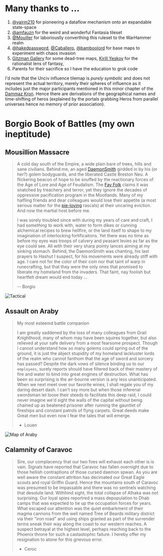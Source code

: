 # Many thanks to ...

1. [@yairm210](https://github.com/yairm210/Unciv) for pioneering a dataflow mechanism onto an expandable state-space
2. [@amfauzn](https://github.com/amfauzn/Fantasia) for the weird and wonderful Fantasia tileset
3. [@Mouiller](https://github.com/mouillerart/UncivWarhammer) for laboriouslly converthing this ruleset to the WarHammer realm
4. [@hakedpassword](https://github.com/hackedpassword/NextgenMaps-Labs), [@Caballero](https://github.com/Caballero-Arepa/Community-Maps), [@bamboolord](https://github.com/RealBamboolord/LOTR-reworked) for base maps to experiment with chaos invasion
5. [Gitzman Gallery](http://www.gitzmansgallery.com/warhammer-maps.html) for some dead-tree maps, [Kirill Yeskov](https://en.m.wikipedia.org/wiki/The_Last_Ringbearer) for the rationalist lens of fantasy, 
6. Parents for their sacrifice so I have the education to grok code

I'd note that the Unciv influence tilemap is _purely symbolic_ and does not represent the actual territory, merely their spheres of influence as it includes just the major participants mentioned in this minor chapter of the [Dammaz Kron](https://warhammerfantasy.fandom.com/wiki/Great_Book_of_Grudges). Hence there are derivations of the geographical names and time-shifting of heros (explained by the portals grabbing Heros from parallel universes hence no memory of prior association).

# Borgio Book of Battles (my own ineptitude)

## Mousillion Massacre

> A cold day south of the Empire, a wide plain bare of trees, hills and sane civilians. Behind me, an aged [DaemonSmith](https://warhammerfantasy.fandom.com/wiki/Chaos_Dwarfs) girdded in by his (or her?) golem bodyguards, and the liberated Castle Breston Neu. A flickering beacon of hope to be snuffed by the reactionary forces of the Age of Lore and Age of Feudalism. The [Fay Folk](https://warhammerfantasy.fandom.com/wiki/Athel_Loren) claims it was snatched by treachery and terror, yet they ignore the decades of oppressive pacification program in the Mootlands. Many of my halfling friends and dear colleagues would lose their appetite (a most serious matter for the [pie-loving](https://warhammerfantasy.fandom.com/wiki/Pie_Week) rascals) at their uncaring eviction. And now the martial host before me.
>
> I was sorely troubled since with during my years of care and craft, I had _something_ to work with, water to form dikes or cunning alchemical recipes to brew hellfire, or the land itself to shape to my imagination of interlocking fortificaitons. Yet there was no time as before my eyes was troops of calvery and peasant levies as far as the eye could see. All with their very sharp _pointy_ lances aiming at my sinking stomach. Behind, the DaemonSmith was chanting, his last prayers to Hashut I suspect, for his movements were already stiff with age. I care not for the color of their coin nor that taint of warp in runecrafting, but that they were the only ones that promised to liberate my homeland from the invaders. That faint, nay foolish but heartfelt dream would end today ...
> 
> -- Borgio

![Tactical](./Snapshots/Mousille.png)

## Assault on Araby

> My most esteemd battle companion
> 
> I am greatly saddened by the loss of many colleagues from Grail Knighthood, many of whom may have been squires together, but also relieved at your safe delivery from a most fearsome prospect. Though I cannot understand how so many golems could spring out of the ground, it is just the abject stupidity of my homeland lackluster lords of the realm who cannot fanthom that the age of sword and sorcery has passed? Despite the dark vows of silence binding us to our `employees`, surely reports should have filtered back of their mastery of fire and water to bind into great engines of destruction. What has been so surprising is the air-bourne version is any less unanticipated. When we next meet over our favorite wines, I shall regale you of my daring desert dash. I can't ssy more but when those inferenal swordsman let loose their steeds to facilitate this deep raid, I could never imagine we'd sight the walls of the capital without benig chained up as beatened prisoner after running the gauntlet of fireships and constant patrols of flyng carpets. Great deeds make Great men but even now I fear the tales that will emerge.
>
> - Louen 

![Map of Araby](http://www.gitzmansgallery.com/maps/Map-Araby-1.jpg)

## Calamnity of Caravoc

> Sire, our complacency that our two foes will exhaust each other is is vain. Signals have reported that Caravoc has fallen overnight due to those hellish contraptions of those cursed daemon spwan. As you are well aware the constant attrition has decimated our Great Eagle scouts and royal Griffin Guard. Hence the mountains south of Caravoc was presumed to be impassable and there was no sentnels watching that desolute land. Withhind sight, the total collapse of Alhaka was not surprising. Our loyal spies reportred a mass depopulation to Dhab camps that was expected to tie up the occupation forces for years. What escaped our attention was the quiet embarkment of their magma cannons from the well named Tree of Beards military district via their "iron road" and using ships granted as part of the surrender terms sneak their way along the coast to our western reaches. A suspect betrayal at the highest level, perhaps reaching back to the Phoenix throne for such a castastophic failure. I hereby offer my resignation to atone for this grievous error.
>
> - Ceroc
